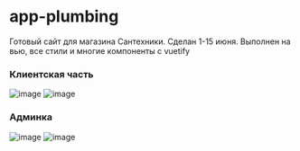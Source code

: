 # app-plumbing

Готовый сайт для магазина Сантехники. Сделан 1-15 июня. Выполнен на вью, все стили и многие компоненты с vuetify

### Клиентская часть
![image](https://user-images.githubusercontent.com/107515334/195974983-24927a07-1a2f-4a06-a5aa-c4547bed94cb.png)
![image](https://user-images.githubusercontent.com/107515334/195975023-9deae90a-580c-4296-b660-274ca6f88e65.png)

### Админка
![image](https://user-images.githubusercontent.com/107515334/195975065-793a26e6-f968-4aa4-87ac-fc168e851b7c.png)
![image](https://user-images.githubusercontent.com/107515334/195975092-bbefdf0e-fad1-4b71-ab69-b6be6af7ed5d.png)
